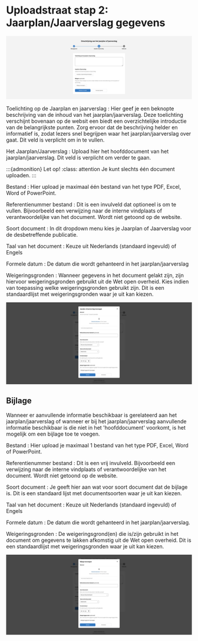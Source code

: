 # Uploadstraat stap 2: Jaarplan/Jaarverslag gegevens

![Afbeelding toont de tweede stap van de uploadstraat waar plek is voor een toelichting en het uploaden van het hoofddocument en bijlage](img/jaarplan_jaarverslag_2.png)

Toelichting op de Jaarplan en jaarverslag
: Hier geef je een beknopte beschrijving van de inhoud van het jaarplan/jaarverslag. Deze toelichting verschijnt bovenaan op de
websit een biedt een overzichtelijke introductie van de belangrijkste punten. Zorg ervoor dat de beschrijving helder en informatief
is, zodat lezers snel begrijpen waar het jaarplan/jaarverslag over gaat. Dit veld is verplicht om in te vullen.

Het Jaarplan/Jaarverslag
: Upload hier het hoofddocument van het jaarplan/jaarverslag. Dit veld is verplicht om verder te gaan.

:::{admonition} Let op!
:class: attention
Je kunt slechts één document uploaden.
:::

Bestand
: Hier upload je maximaal één  bestand van het type PDF, Excel, Word of PowerPoint.

Referentienummer bestand
: Dit is een invulveld dat optioneel is om te vullen. Bijvoorbeeld een verwijzing naar de interne vindplaats of verantwoordelijke
van het document. Wordt niet getoond op de website.

Soort document
: In dit dropdown menu kies je Jaarplan of Jaarverslag voor de desbetreffende publicatie.

Taal van het document
: Keuze uit Nederlands (standaard ingevuld) of Engels

Formele datum
: De datum die wordt gehanteerd in het jaarplan/jaarverslag

Weigeringsgronden
: Wanneer gegevens in het document gelakt zijn, zijn hiervoor weigeringsgronden gebruikt uit de Wet open overheid. Kies indien
van toepassing welke weigeringsgronden gebruikt zijn. Dit is een standaardlijst met weigeringsgronden waar je uit kan kiezen.

![De afbeelding toont de uploadwizard voor het jaarplan of jaarverslag](img/jaarplan_jaarverslag_3.png)

## Bijlage

Wanneer er aanvullende informatie beschikbaar is gerelateerd aan het jaarplan/jaarverslag of wanneer er bij het jaarplan/jaarverslag
aanvullende informatie beschikbaar is die niet in het 'hoofddocument' voorkomt, is het mogelijk om een bijlage toe te voegen.

Bestand
: Hier upload je maximaal 1 bestand van het type PDF, Excel, Word of PowerPoint.

Referentienummer bestand
: Dit is een vrij invulveld. Bijvoorbeeld een verwijzing naar de interne vindplaats of verantwoordelijke van het document.
Wordt niet getoond op de website.

Soort document
: Je geeft hier aan wat voor soort document dat de bijlage is. Dit is een standaard lijst met documentsoorten waar je uit kan kiezen.

Taal van het document
: Keuze uit Nederlands (standaard ingevuld) of Engels

Formele datum
: De datum die wordt gehanteerd in het jaarplan/jaarverslag.

Weigeringsgronden
: De weigeringsgrond(en) die is/zijn gebruikt in het document om gegevens te lakken afkomstig uit de Wet open overheid. Dit is
een standaardlijst met weigeringsgronden waar je uit kan kiezen.

![Afbeelding toont de uploadwizard voor de bijlage](img/jaarplan_jaarverslag_4.png)
